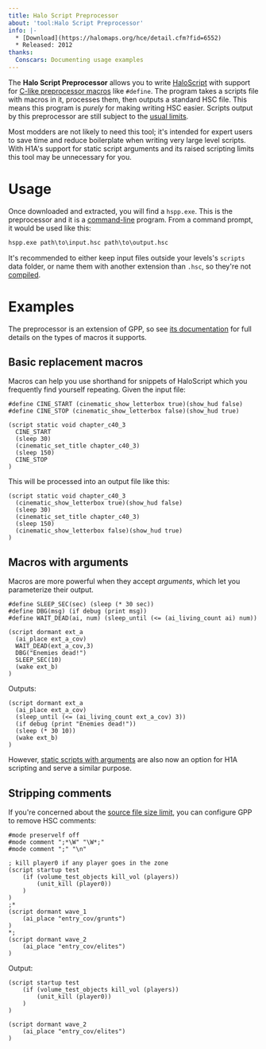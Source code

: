 ```yaml
---
title: Halo Script Preprocessor
about: 'tool:Halo Script Preprocessor'
info: |-
  * [Download](https://halomaps.org/hce/detail.cfm?fid=6552)
  * Released: 2012
thanks:
  Conscars: Documenting usage examples
---
```

The **Halo Script Preprocessor** allows you to write [HaloScript](~scripting) with support for [C-like preprocessor macros][pre] like `#define`. The program takes a scripts file with macros in it, processes them, then outputs a standard HSC file. This means this program is *purely* for making writing HSC easier. Scripts output by this preprocessor are still subject to the [usual limits](~scripting/limits#limits).

Most modders are not likely to need this tool; it's intended for expert users to save time and reduce boilerplate when writing very large level scripts. With H1A's support for static script arguments and its raised scripting limits this tool may be unnecessary for you.

# Usage
Once downloaded and extracted, you will find a `hspp.exe`. This is the preprocessor and it is a [command-line](~) program. From a command prompt, it would be used like this:

```cmd
hspp.exe path\to\input.hsc path\to\output.hsc
```

It's recommended to either keep input files outside your levels's `scripts` data folder, or name them with another extension than `.hsc`, so they're not [compiled](~scripting#compiling-scripts-into-a-scenario).

# Examples
The preprocessor is an extension of GPP, so see [its documentation][gpp] for full details on the types of macros it supports.

## Basic replacement macros
Macros can help you use shorthand for snippets of HaloScript which you frequently find yourself repeating. Given the input file:

```hsc
#define CINE_START (cinematic_show_letterbox true)(show_hud false)
#define CINE_STOP (cinematic_show_letterbox false)(show_hud true)

(script static void chapter_c40_3
  CINE_START
  (sleep 30)
  (cinematic_set_title chapter_c40_3)
  (sleep 150)
  CINE_STOP
)
```

This will be processed into an output file like this:

```hsc
(script static void chapter_c40_3
  (cinematic_show_letterbox true)(show_hud false)
  (sleep 30)
  (cinematic_set_title chapter_c40_3)
  (sleep 150)
  (cinematic_show_letterbox false)(show_hud true)
)
```

## Macros with arguments
Macros are more powerful when they accept _arguments_, which let you parameterize their output.

```hsc
#define SLEEP_SEC(sec) (sleep (* 30 sec))
#define DBG(msg) (if debug (print msg))
#define WAIT_DEAD(ai, num) (sleep_until (<= (ai_living_count ai) num))

(script dormant ext_a
  (ai_place ext_a_cov)
  WAIT_DEAD(ext_a_cov,3)
  DBG("Enemies dead!")
  SLEEP_SEC(10)
  (wake ext_b)
)
```

Outputs:

```hsc
(script dormant ext_a
  (ai_place ext_a_cov)
  (sleep_until (<= (ai_living_count ext_a_cov) 3))
  (if debug (print "Enemies dead!"))
  (sleep (* 30 10))
  (wake ext_b)
)
```

However, [static scripts with arguments](~scripting#script-types-static) are also now an option for H1A scripting and serve a similar purpose.

## Stripping comments
If you're concerned about the [source file size limit](~scripting#source-file-size), you can configure GPP to remove HSC comments:

```hsc
#mode preservelf off
#mode comment ";*\W" "\W*;"
#mode comment ";" "\n"

; kill player0 if any player goes in the zone
(script startup test
    (if (volume_test_objects kill_vol (players))
        (unit_kill (player0))
    )
)
;*
(script dormant wave_1
    (ai_place "entry_cov/grunts")
)
*;
(script dormant wave_2
    (ai_place "entry_cov/elites")
)
```

Output:

```hsc
(script startup test
    (if (volume_test_objects kill_vol (players))
        (unit_kill (player0))
    )
)

(script dormant wave_2
    (ai_place "entry_cov/elites")
)
```

[gpp]: http://files.nothingisreal.com/software/gpp/gpp.html
[pre]: https://en.wikipedia.org/wiki/C_preprocessor